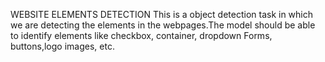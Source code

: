 WEBSITE ELEMENTS DETECTION
This is a object detection task in which we are detecting the elements in the webpages.The model should be able to identify elements like  checkbox, container, dropdown Forms, 
buttons,logo images, etc.
